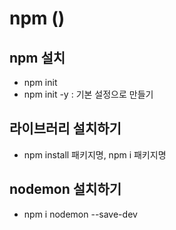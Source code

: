 # npm ()
## npm 설치
- npm init
- npm init -y : 기본 설정으로 만들기

## 라이브러리 설치하기
- npm install 패키지명, npm i 패키지명

## nodemon 설치하기
- npm i nodemon --save-dev